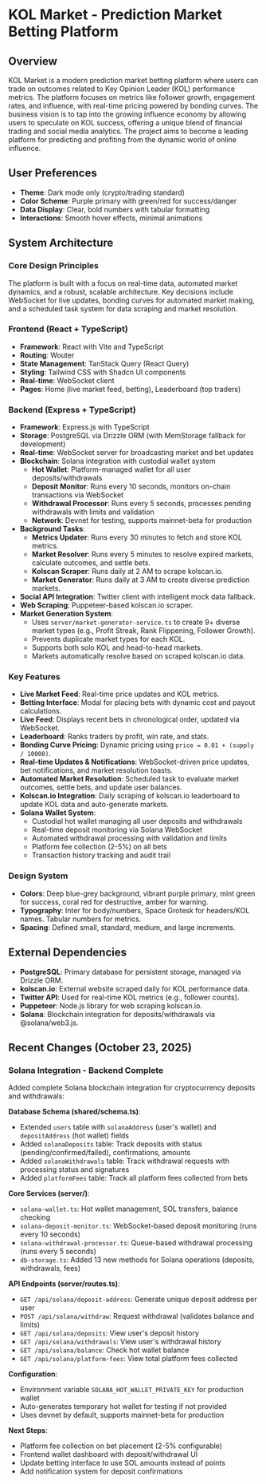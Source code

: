 # KOL Market - Prediction Market Betting Platform

## Overview
KOL Market is a modern prediction market betting platform where users can trade on outcomes related to Key Opinion Leader (KOL) performance metrics. The platform focuses on metrics like follower growth, engagement rates, and influence, with real-time pricing powered by bonding curves. The business vision is to tap into the growing influence economy by allowing users to speculate on KOL success, offering a unique blend of financial trading and social media analytics. The project aims to become a leading platform for predicting and profiting from the dynamic world of online influence.

## User Preferences
- **Theme**: Dark mode only (crypto/trading standard)
- **Color Scheme**: Purple primary with green/red for success/danger
- **Data Display**: Clear, bold numbers with tabular formatting
- **Interactions**: Smooth hover effects, minimal animations

## System Architecture

### Core Design Principles
The platform is built with a focus on real-time data, automated market dynamics, and a robust, scalable architecture. Key decisions include WebSocket for live updates, bonding curves for automated market making, and a scheduled task system for data scraping and market resolution.

### Frontend (React + TypeScript)
- **Framework**: React with Vite and TypeScript
- **Routing**: Wouter
- **State Management**: TanStack Query (React Query)
- **Styling**: Tailwind CSS with Shadcn UI components
- **Real-time**: WebSocket client
- **Pages**: Home (live market feed, betting), Leaderboard (top traders)

### Backend (Express + TypeScript)
- **Framework**: Express.js with TypeScript
- **Storage**: PostgreSQL via Drizzle ORM (with MemStorage fallback for development)
- **Real-time**: WebSocket server for broadcasting market and bet updates
- **Blockchain**: Solana integration with custodial wallet system
    - **Hot Wallet**: Platform-managed wallet for all user deposits/withdrawals
    - **Deposit Monitor**: Runs every 10 seconds, monitors on-chain transactions via WebSocket
    - **Withdrawal Processor**: Runs every 5 seconds, processes pending withdrawals with limits and validation
    - **Network**: Devnet for testing, supports mainnet-beta for production
- **Background Tasks**:
    - **Metrics Updater**: Runs every 30 minutes to fetch and store KOL metrics.
    - **Market Resolver**: Runs every 5 minutes to resolve expired markets, calculate outcomes, and settle bets.
    - **Kolscan Scraper**: Runs daily at 2 AM to scrape kolscan.io.
    - **Market Generator**: Runs daily at 3 AM to create diverse prediction markets.
- **Social API Integration**: Twitter client with intelligent mock data fallback.
- **Web Scraping**: Puppeteer-based kolscan.io scraper.
- **Market Generation System**:
    - Uses `server/market-generator-service.ts` to create 9+ diverse market types (e.g., Profit Streak, Rank Flippening, Follower Growth).
    - Prevents duplicate market types for each KOL.
    - Supports both solo KOL and head-to-head markets.
    - Markets automatically resolve based on scraped kolscan.io data.

### Key Features
- **Live Market Feed**: Real-time price updates and KOL metrics.
- **Betting Interface**: Modal for placing bets with dynamic cost and payout calculations.
- **Live Feed**: Displays recent bets in chronological order, updated via WebSocket.
- **Leaderboard**: Ranks traders by profit, win rate, and stats.
- **Bonding Curve Pricing**: Dynamic pricing using `price = 0.01 + (supply / 10000)`.
- **Real-time Updates & Notifications**: WebSocket-driven price updates, bet notifications, and market resolution toasts.
- **Automated Market Resolution**: Scheduled task to evaluate market outcomes, settle bets, and update user balances.
- **Kolscan.io Integration**: Daily scraping of kolscan.io leaderboard to update KOL data and auto-generate markets.
- **Solana Wallet System**: 
    - Custodial hot wallet managing all user deposits and withdrawals
    - Real-time deposit monitoring via Solana WebSocket
    - Automated withdrawal processing with validation and limits
    - Platform fee collection (2-5%) on all bets
    - Transaction history tracking and audit trail

### Design System
- **Colors**: Deep blue-grey background, vibrant purple primary, mint green for success, coral red for destructive, amber for warning.
- **Typography**: Inter for body/numbers, Space Grotesk for headers/KOL names. Tabular numbers for metrics.
- **Spacing**: Defined small, standard, medium, and large increments.

## External Dependencies
- **PostgreSQL**: Primary database for persistent storage, managed via Drizzle ORM.
- **kolscan.io**: External website scraped daily for KOL performance data.
- **Twitter API**: Used for real-time KOL metrics (e.g., follower counts).
- **Puppeteer**: Node.js library for web scraping kolscan.io.
- **Solana**: Blockchain integration for deposits/withdrawals via @solana/web3.js.

## Recent Changes (October 23, 2025)

### Solana Integration - Backend Complete
Added complete Solana blockchain integration for cryptocurrency deposits and withdrawals:

**Database Schema (shared/schema.ts)**:
- Extended `users` table with `solanaAddress` (user's wallet) and `depositAddress` (hot wallet) fields
- Added `solanaDeposits` table: Track deposits with status (pending/confirmed/failed), confirmations, amounts
- Added `solanaWithdrawals` table: Track withdrawal requests with processing status and signatures
- Added `platformFees` table: Track all platform fees collected from bets

**Core Services (server/)**:
- `solana-wallet.ts`: Hot wallet management, SOL transfers, balance checking
- `solana-deposit-monitor.ts`: WebSocket-based deposit monitoring (runs every 10 seconds)
- `solana-withdrawal-processor.ts`: Queue-based withdrawal processing (runs every 5 seconds)
- `db-storage.ts`: Added 13 new methods for Solana operations (deposits, withdrawals, fees)

**API Endpoints (server/routes.ts)**:
- `GET /api/solana/deposit-address`: Generate unique deposit address per user
- `POST /api/solana/withdraw`: Request withdrawal (validates balance and limits)
- `GET /api/solana/deposits`: View user's deposit history
- `GET /api/solana/withdrawals`: View user's withdrawal history
- `GET /api/solana/balance`: Check hot wallet balance
- `GET /api/solana/platform-fees`: View total platform fees collected

**Configuration**:
- Environment variable `SOLANA_HOT_WALLET_PRIVATE_KEY` for production wallet
- Auto-generates temporary hot wallet for testing if not provided
- Uses devnet by default, supports mainnet-beta for production

**Next Steps**:
- Platform fee collection on bet placement (2-5% configurable)
- Frontend wallet dashboard with deposit/withdrawal UI
- Update betting interface to use SOL amounts instead of points
- Add notification system for deposit confirmations